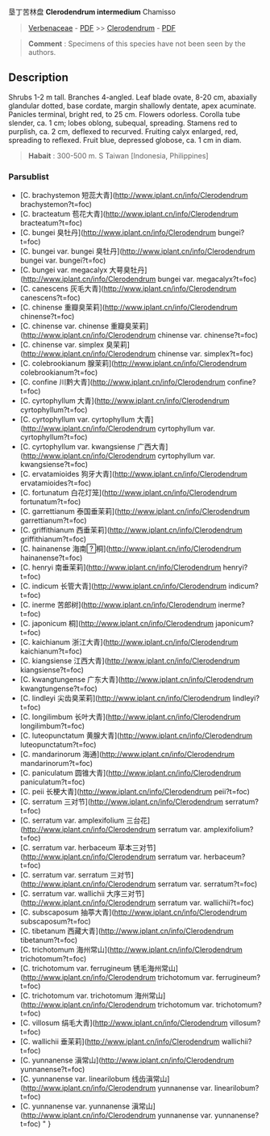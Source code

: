 垦丁苦林盘 **Clerodendrum intermedium** Chamisso

> [Verbenaceae](http://www.iplant.cn/info/Verbenaceae?t=foc) - [PDF](http://www.iplant.cn/foc/pdf/Verbenaceae.pdf) >> [Clerodendrum](http://www.iplant.cn/info/Clerodendrum?t=foc) - [PDF](http://www.iplant.cn/foc/pdf/Clerodendrum.pdf)


> **Comment** : 
> Specimens of this species have not been seen by the authors.

## Description

Shrubs 1-2 m tall. Branches 4-angled. Leaf blade ovate, 8-20 cm, abaxially glandular dotted, base cordate, margin shallowly dentate, apex acuminate. Panicles terminal, bright red, to 25 cm. Flowers odorless. Corolla tube slender, ca. 1 cm; lobes oblong, subequal, spreading. Stamens red to purplish, ca. 2 cm, deflexed to recurved. Fruiting calyx enlarged, red, spreading to reflexed. Fruit blue, depressed globose, ca. 1 cm in diam.


> **Habait** : 
>300-500 m. S Taiwan [Indonesia, Philippines]



### Parsublist

* [C.  brachystemon  短蕊大青](http://www.iplant.cn/info/Clerodendrum brachystemon?t=foc)
* [C.  bracteatum  苞花大青](http://www.iplant.cn/info/Clerodendrum bracteatum?t=foc)
* [C.  bungei  臭牡丹](http://www.iplant.cn/info/Clerodendrum bungei?t=foc)
* [C.  bungei var. bungei  臭牡丹](http://www.iplant.cn/info/Clerodendrum bungei var. bungei?t=foc)
* [C.  bungei var. megacalyx  大萼臭牡丹](http://www.iplant.cn/info/Clerodendrum bungei var. megacalyx?t=foc)
* [C.  canescens  灰毛大青](http://www.iplant.cn/info/Clerodendrum canescens?t=foc)
* [C.  chinense  重瓣臭茉莉](http://www.iplant.cn/info/Clerodendrum chinense?t=foc)
* [C.  chinense var. chinense  重瓣臭茉莉](http://www.iplant.cn/info/Clerodendrum chinense var. chinense?t=foc)
* [C.  chinense var. simplex  臭茉莉](http://www.iplant.cn/info/Clerodendrum chinense var. simplex?t=foc)
* [C.  colebrookianum  腺茉莉](http://www.iplant.cn/info/Clerodendrum colebrookianum?t=foc)
* [C.  confine  川黔大青](http://www.iplant.cn/info/Clerodendrum confine?t=foc)
* [C.  cyrtophyllum  大青](http://www.iplant.cn/info/Clerodendrum cyrtophyllum?t=foc)
* [C.  cyrtophyllum var. cyrtophyllum  大青](http://www.iplant.cn/info/Clerodendrum cyrtophyllum var. cyrtophyllum?t=foc)
* [C.  cyrtophyllum var. kwangsiense  广西大青](http://www.iplant.cn/info/Clerodendrum cyrtophyllum var. kwangsiense?t=foc)
* [C.  ervatamioides  狗牙大青](http://www.iplant.cn/info/Clerodendrum ervatamioides?t=foc)
* [C.  fortunatum  白花灯笼](http://www.iplant.cn/info/Clerodendrum fortunatum?t=foc)
* [C.  garrettianum  泰国垂茉莉](http://www.iplant.cn/info/Clerodendrum garrettianum?t=foc)
* [C.  griffithianum  西垂茉莉](http://www.iplant.cn/info/Clerodendrum griffithianum?t=foc)
* [C.  hainanense  海南桐](http://www.iplant.cn/info/Clerodendrum hainanense?t=foc)
* [C.  henryi  南垂茉莉](http://www.iplant.cn/info/Clerodendrum henryi?t=foc)
* [C.  indicum  长管大青](http://www.iplant.cn/info/Clerodendrum indicum?t=foc)
* [C.  inerme  苦郎树](http://www.iplant.cn/info/Clerodendrum inerme?t=foc)
* [C.  japonicum  桐](http://www.iplant.cn/info/Clerodendrum japonicum?t=foc)
* [C.  kaichianum  浙江大青](http://www.iplant.cn/info/Clerodendrum kaichianum?t=foc)
* [C.  kiangsiense  江西大青](http://www.iplant.cn/info/Clerodendrum kiangsiense?t=foc)
* [C.  kwangtungense  广东大青](http://www.iplant.cn/info/Clerodendrum kwangtungense?t=foc)
* [C.  lindleyi  尖齿臭茉莉](http://www.iplant.cn/info/Clerodendrum lindleyi?t=foc)
* [C.  longilimbum  长叶大青](http://www.iplant.cn/info/Clerodendrum longilimbum?t=foc)
* [C.  luteopunctatum  黄腺大青](http://www.iplant.cn/info/Clerodendrum luteopunctatum?t=foc)
* [C.  mandarinorum  海通](http://www.iplant.cn/info/Clerodendrum mandarinorum?t=foc)
* [C.  paniculatum  圆锥大青](http://www.iplant.cn/info/Clerodendrum paniculatum?t=foc)
* [C.  peii  长梗大青](http://www.iplant.cn/info/Clerodendrum peii?t=foc)
* [C.  serratum  三对节](http://www.iplant.cn/info/Clerodendrum serratum?t=foc)
* [C.  serratum var. amplexifolium  三台花](http://www.iplant.cn/info/Clerodendrum serratum var. amplexifolium?t=foc)
* [C.  serratum var. herbaceum  草本三对节](http://www.iplant.cn/info/Clerodendrum serratum var. herbaceum?t=foc)
* [C.  serratum var. serratum  三对节](http://www.iplant.cn/info/Clerodendrum serratum var. serratum?t=foc)
* [C.  serratum var. wallichii  大序三对节](http://www.iplant.cn/info/Clerodendrum serratum var. wallichii?t=foc)
* [C.  subscaposum  抽葶大青](http://www.iplant.cn/info/Clerodendrum subscaposum?t=foc)
* [C.  tibetanum  西藏大青](http://www.iplant.cn/info/Clerodendrum tibetanum?t=foc)
* [C.  trichotomum  海州常山](http://www.iplant.cn/info/Clerodendrum trichotomum?t=foc)
* [C.  trichotomum var. ferrugineum  锈毛海州常山](http://www.iplant.cn/info/Clerodendrum trichotomum var. ferrugineum?t=foc)
* [C.  trichotomum var. trichotomum  海州常山](http://www.iplant.cn/info/Clerodendrum trichotomum var. trichotomum?t=foc)
* [C.  villosum  绢毛大青](http://www.iplant.cn/info/Clerodendrum villosum?t=foc)
* [C.  wallichii  垂茉莉](http://www.iplant.cn/info/Clerodendrum wallichii?t=foc)
* [C.  yunnanense  滇常山](http://www.iplant.cn/info/Clerodendrum yunnanense?t=foc)
* [C.  yunnanense var. linearilobum  线齿滇常山](http://www.iplant.cn/info/Clerodendrum yunnanense var. linearilobum?t=foc)
* [C.  yunnanense var. yunnanense  滇常山](http://www.iplant.cn/info/Clerodendrum yunnanense var. yunnanense?t=foc)
"
}